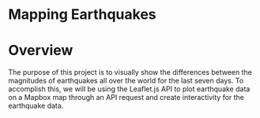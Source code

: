 # Mapping Earthquakes
 
# Overview
The purpose of this project is to visually show the differences between the magnitudes of earthquakes all over the world for the last seven days. To accomplish this, we will be using the Leaflet.js API to plot earthquake data on a Mapbox map through an API request and create interactivity for the earthquake data.